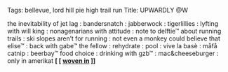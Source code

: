 Tags: bellevue, lord hill pie high trail run
Title: UPWARDLY @W
  
the inevitability of jet lag : bandersnatch : jabberwock : tigerlillies : lyfting with will king : nonagenarians with attitude : note to delftie™ about running trails : ski slopes aren’t for running : not even a monkey could believe that elise™ : back with gabe™ the fellow : rehydrate : pool : vive la basè : måfå catnip : beerbay™ food choice : drinking with gzb™ : mac&cheeseburger : only in amerikat
**[ [ [woven in](https://popnihil.bandcamp.com/album/new-city-no-money) ]]**